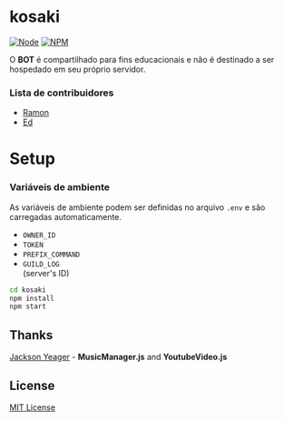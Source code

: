 # kosaki
[![Node](https://img.shields.io/badge/node-≥7.6.0-orange.svg)](https://nodejs.org/)
[![NPM](https://img.shields.io/badge/npm-≥5.4-green.svg)](https://nodejs.org/)

O **BOT** é compartilhado para fins educacionais e não é destinado a ser hospedado em seu próprio servidor.

### Lista de contribuidores
- [Ramon](https://github.com/ramon3g)
- [Ed](https://github.com/appositum)

# Setup

### Variáveis de ambiente
As variáveis de ambiente podem ser definidas no arquivo `.env` e são carregadas automaticamente.

- `OWNER_ID`<br>
- `TOKEN`<br>
- `PREFIX_COMMAND`<br>
- `GUILD_LOG`<br> (server's ID)


```bash
cd kosaki
npm install
npm start
```

Thanks
-------------
[Jackson Yeager](https://github.com/yeager-j) - **MusicManager.js** and **YoutubeVideo.js**

License
-------------
[MIT License](https://raw.githubusercontent.com/appositum/kosaki/master/LICENSE)
